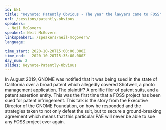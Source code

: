 ```yaml
---
id: bk1
title: "Keynote: Patently Obvious - The year the lawyers came to FOSS"
url: /sessions/patently-obvious
speakers:
 - Neil McGovern
speaker1: Neil McGovern
linkspeaker1: /speakers/neil-mcgovern/
language: 

time_start: 2020-10-20T15:00:00.000Z
time_end:   2020-10-20T15:35:00.000Z
day_num: 2
slides: Keynote-Patently-Obvious
---
```


In August 2019, GNOME was notified that it was being sued in the state of California over a broad patent which allegedly covered Shotwell, a photo management application. The plaintiff? A prolific filer of patent suits, and a patent assertion entity. This was the first time that a FOSS project has been sued for patent infringement. This talk is the story from the Executive Director of the GNOME Foundation, on how he responded and the strategies taken to not only defeat the suit, but to secure a ground-breaking agreement which means that this particular PAE will never be able to sue any FOSS project ever again.